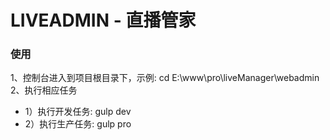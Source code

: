 # LIVEADMIN - 直播管家
### 使用
1、控制台进入到项目根目录下，示例: cd E:\www\pro\liveManager\webadmin
2、执行相应任务
* 1）执行开发任务: gulp dev
* 2）执行生产任务: gulp pro
